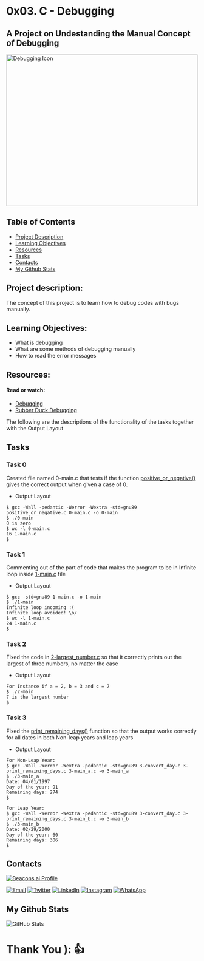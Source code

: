 #  0x03. C - Debugging
## A Project on Undestanding the Manual Concept of Debugging

<img src="https://i.pinimg.com/736x/54/2a/1c/542a1c0ee23024c1daec8aaf7ccf3c90.jpg" alt="Debugging Icon" width="100%" height="400px">

## Table of Contents

- [Project Description](#project-description)
- [Learning Objectives](#learning-objectives)
- [Resources](#resources)
- [Tasks](#tasks)
- [Contacts](#contacts)
- [My Github Stats](#my-github-stats)

## Project description:
The concept of this project is to learn how to debug codes with bugs manually.

## Learning Objectives:
- What is debugging
- What are some methods of debugging manually
- How to read the error messages

## Resources:
#### Read or watch:

* [Debugging](https://intranet.alxswe.com/rltoken/faGcpiJiejHH6GhqpmbhUw)
* [Rubber Duck Debugging](https://intranet.alxswe.com/rltoken/RaecqJBNkmZ92vLMpNDuGg)
  
The following are the descriptions of the functionality of the tasks together with the Output Layout

## Tasks

### Task 0
Created file named 0-main.c that tests if the function [positive_or_negative()](https://github.com/Sobilo34/alx-low_level_programming/blob/master/0x01-variables_if_else_while/0-positive_or_negative.c) gives the correct output when given a case of 0.
- Output Layout
```script
$ gcc -Wall -pedantic -Werror -Wextra -std=gnu89 positive_or_negative.c 0-main.c -o 0-main
$ ./0-main
0 is zero
$ wc -l 0-main.c
16 1-main.c
$ 
```
### Task 1
Commenting out of the part of code that makes the program to be in Infinite loop inside [1-main.c](https://github.com/Sobilo34/alx-low_level_programming/blob/master/0x03-debugging/1-main.c) file
- Output Layout
```script
$ gcc -std=gnu89 1-main.c -o 1-main
$ ./1-main
Infinite loop incoming :(
Infinite loop avoided! \o/
$ wc -l 1-main.c
24 1-main.c
$
```
### Task 2
Fixed the code in [2-largest_number.c](https://github.com/Sobilo34/alx-low_level_programming/blob/master/0x03-debugging/2-largest_number.c) so that it correctly prints out the largest of three numbers, no matter the case
- Output Layout
```script
For Instance if a = 2, b = 3 and c = 7
$ ./2-main
7 is the largest number
$
```
### Task 3
Fixed the [print_remaining_days()](https://github.com/Sobilo34/alx-low_level_programming/blob/master/0x03-debugging/3-print_remaining_days.c) function so that the output works correctly for all dates in both Non-leap years and  leap years
- Output Layout
```script
For Non-Leap Year:
$ gcc -Wall -Werror -Wextra -pedantic -std=gnu89 3-convert_day.c 3-print_remaining_days.c 3-main_a.c -o 3-main_a 
$ ./3-main_a
Date: 04/01/1997
Day of the year: 91
Remaining days: 274
$

For Leap Year:
$ gcc -Wall -Werror -Wextra -pedantic -std=gnu89 3-convert_day.c 3-print_remaining_days.c 3-main_b.c -o 3-main_b 
$ ./3-main_b
Date: 02/29/2000
Day of the year: 60
Remaining days: 306
$
```
## Contacts
[![Beacons.ai Profile](https://img.shields.io/badge/Beacon-Sobil-9cf?style=for-the-badge&logo=beacons&color=blue)](https://beacons.ai/sobil56)

[![Email](https://img.shields.io/badge/Email-D14836?style=for-the-badge&logo=gmail&logoColor=white)](mailto:bilalsolih60@gmail.com)
[![Twitter](https://img.shields.io/badge/Twitter-1DA1F2?style=for-the-badge&logo=twitter&logoColor=white)](https://twitter.com/sobil56)
[![LinkedIn](https://img.shields.io/badge/LinkedIn-0077B5?style=for-the-badge&logo=linkedin&logoColor=white)](https://www.linkedin.com/in/bilal-oyeleke-98202825b)
[![Instagram](https://img.shields.io/badge/Instagram-E4405F?style=for-the-badge&logo=instagram&logoColor=white)](https://www.instagram.com/bilaloyeleke/)
[![WhatsApp](https://img.shields.io/badge/WhatsApp-25D366?style=for-the-badge&logo=whatsapp&logoColor=white)](https://wa.me/2349134422033)

## My Github Stats
![GitHub Stats](https://github-readme-stats.vercel.app/api?username=Sobilo34&show_icons=true&count_private=true&hide_title=true&hide=prs&theme=radical)

# Thank You ):   👍
